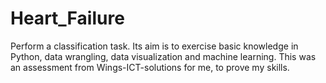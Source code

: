 # Heart_Failure
Perform a classification task. Its aim is to exercise basic knowledge in Python, data wrangling, data visualization and machine learning. This was an assessment from Wings-ICT-solutions for me, to prove my skills.
